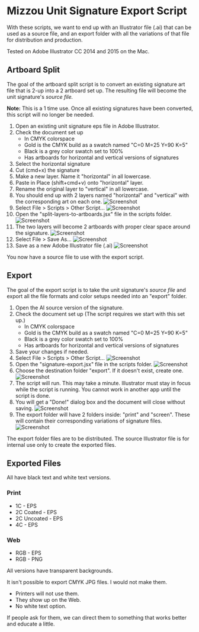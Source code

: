 # Mizzou Unit Signature Export Script

With these scripts, we want to end up with an Illustrator file (.ai) that can be used as a source file, and an export folder with all the variations of that file for distribution and production.

Tested on Adobe Illustrator CC 2014 and 2015 on the Mac.

## Artboard Split

The goal of the artboard split script is to convert an existing signature art file that is 2-up into a 2 artboard set up. The resulting file will become the unit signature's *source file.* 

**Note:** This is a 1 time use. Once all existing signatures have been converted, this script will no longer be needed.

1. Open an existing unit signature eps file in Adobe Illustrator.
2. Check the document set up
	* In CMYK colorspace
	* Gold is the CMYK build as a swatch named "C=0 M=25 Y=90 K=5" 
	* Black is a grey color swatch set to 100%
	* Has artboards for horizontal and vertical versions of signatures
3. Select the horizontal signature
4. Cut (cmd+x) the signature
5. Make a new layer. Name it "horizontal" in all lowercase. 
6. Paste in Place (shift+cmd+v) onto "horizontal" layer.
7. Rename the original layer to "vertical" in all lowercase.
8. You should end up with 2 layers named "horizontal" and "vertical" with the corresponding art on each one.
	![Screenshot](images/layers.png)
9. Select File > Scripts > Other Script...
	![Screenshot](images/select-script.png)
10. Open the "split-layers-to-artboards.jsx" file in the scripts folder.
	![Screenshot](images/open-split.png)
11. The two layers will become 2 artboards with proper clear space around the signature.
	![Screenshot](images/2-artboards.png)
12. Select File > Save As... 
	![Screenshot](images/save-as.png)
13. Save as a new Adobe Illustrator file (.ai)
	![Screenshot](images/choose-ai.png)

You now have a source file to use with the export script.

## Export 

The goal of the export script is to take the unit signature's *source file* and export all the file formats and color setups needed into an "export" folder.

1. Open the AI source version of the signature.
2. Check the document set up (The script requires we start with this set up.)
	* In CMYK colorspace
	* Gold is the CMYK build as a swatch named "C=0 M=25 Y=90 K=5" 
	* Black is a grey color swatch set to 100%
	* Has artboards for horizontal and vertical versions of signatures
3. Save your changes if needed.
4. Select File > Scripts > Other Script... 
	![Screenshot](images/select-script-2.png)
5. Open the "signature-export.jsx" file in the scripts folder.
	![Screenshot](images/open-export.png)
6. Choose the destination folder "export". If it doesn't exist, create one.
 	![Screenshot](images/new-folder.png)
7. The script will run. This may take a minute. Illustrator must stay in focus while the script is running. You cannot work in another app until the script is done.
8. You will get a "Done!" dialog box and the document will close without saving.
 	![Screenshot](images/done.png)
9. The export folder will have 2 folders inside: "print" and "screen". These will contain their corresponding variations of signature files. 
	![Screenshot](images/finish.png)

The export folder files are to be distributed. The source Illustrator file is for internal use only to create the exported files.


## Exported Files 

All have black text and white text versions.

### Print 

* 1C - EPS
* 2C Coated - EPS
* 2C Uncoated - EPS
* 4C - EPS

### Web

* RGB - EPS
* RGB - PNG

All versions have transparent backgrounds. 

It isn't possible to export CMYK JPG files. I would not make them. 

* Printers will not use them. 
* They show up on the Web.
* No white text option.

If people ask for them, we can direct them to something that works better and educate a little.

